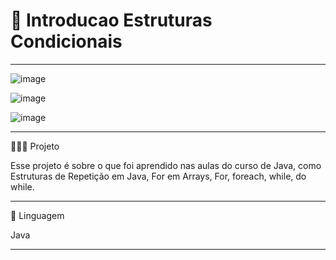 # 🚀 Introducao Estruturas Condicionais
****************************************************************************************************

![image](https://github.com/chritianegozza/IntroducaoEstruturasCondicionais/assets/72118415/01a6185a-5d63-4718-819d-8b47c88450f2)

![image](https://github.com/chritianegozza/IntroducaoEstruturasCondicionais/assets/72118415/dfc07d67-63be-421c-af05-6d0d628b4718)

![image](https://github.com/chritianegozza/IntroducaoEstruturasCondicionais/assets/72118415/c2aaab83-1863-4f31-ab1a-8976be23a178)


*****************************************************************************************************
👩🏻‍💻 Projeto

Esse projeto é sobre o que foi aprendido nas aulas do curso de Java, como Estruturas de Repetição em Java, 
For em Arrays, For, foreach, while, do while.

*******************************************************************************************************
🧩 Linguagem

Java 
******************************************************************************************************
